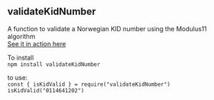 ## validateKidNumber
A function to validate a Norwegian KID number using the Modulus11 algorithm <br>
[See it in action here](https://jsfiddle.net/trondstromlie/ex0utpcm)

To install <br>`npm install validateKidNumber`

to use: <br>
`const { isKidValid } = require("validateKidNumber")` <br>
`isKidValid("0114641202")`

